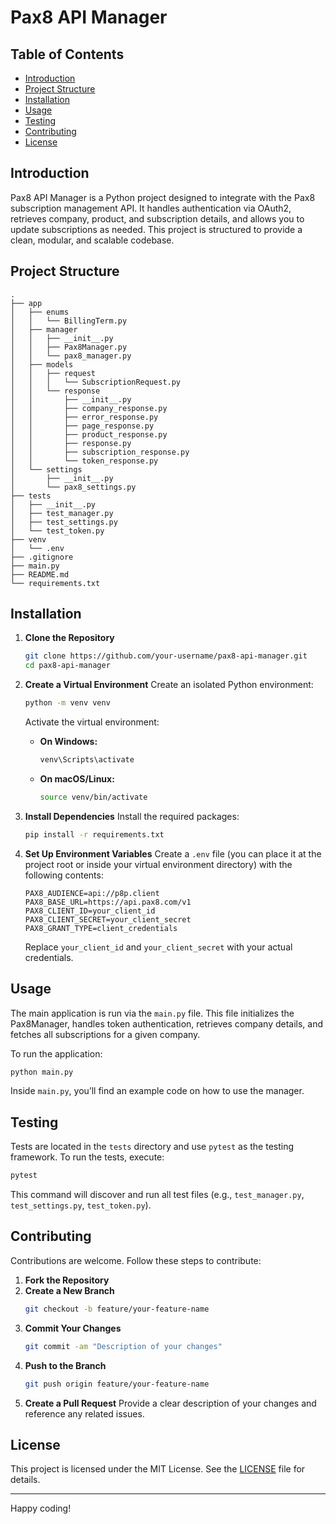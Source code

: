 # Pax8 API Manager

## Table of Contents
- [Introduction](#introduction)
- [Project Structure](#project-structure)
- [Installation](#installation)
- [Usage](#usage)
- [Testing](#testing)
- [Contributing](#contributing)
- [License](#license)

## Introduction
Pax8 API Manager is a Python project designed to integrate with the Pax8 subscription management API. It handles authentication via OAuth2, retrieves company, product, and subscription details, and allows you to update subscriptions as needed. This project is structured to provide a clean, modular, and scalable codebase.

## Project Structure
```
.
├── app
│   ├── enums
│   │   └── BillingTerm.py
│   ├── manager
│   │   ├── __init__.py
│   │   ├── Pax8Manager.py
│   │   └── pax8_manager.py
│   ├── models
│   │   ├── request
│   │   │   └── SubscriptionRequest.py
│   │   └── response
│   │       ├── __init__.py
│   │       ├── company_response.py
│   │       ├── error_response.py
│   │       ├── page_response.py
│   │       ├── product_response.py
│   │       ├── response.py
│   │       ├── subscription_response.py
│   │       └── token_response.py
│   └── settings
│       ├── __init__.py
│       └── pax8_settings.py
├── tests
│   ├── __init__.py
│   ├── test_manager.py
│   ├── test_settings.py
│   └── test_token.py
├── venv
│   └── .env
├── .gitignore
├── main.py
├── README.md
└── requirements.txt
```

## Installation

1. **Clone the Repository**
   ```bash
   git clone https://github.com/your-username/pax8-api-manager.git
   cd pax8-api-manager
   ```

2. **Create a Virtual Environment**
   Create an isolated Python environment:
   ```bash
   python -m venv venv
   ```
   Activate the virtual environment:
   - **On Windows:**
     ```bash
     venv\Scripts\activate
     ```
   - **On macOS/Linux:**
     ```bash
     source venv/bin/activate
     ```

3. **Install Dependencies**
   Install the required packages:
   ```bash
   pip install -r requirements.txt
   ```

4. **Set Up Environment Variables**
   Create a `.env` file (you can place it at the project root or inside your virtual environment directory) with the following contents:
   ```dotenv
   PAX8_AUDIENCE=api://p8p.client
   PAX8_BASE_URL=https://api.pax8.com/v1
   PAX8_CLIENT_ID=your_client_id
   PAX8_CLIENT_SECRET=your_client_secret
   PAX8_GRANT_TYPE=client_credentials
   ```
   Replace `your_client_id` and `your_client_secret` with your actual credentials.

## Usage

The main application is run via the `main.py` file. This file initializes the Pax8Manager, handles token authentication, retrieves company details, and fetches all subscriptions for a given company.

To run the application:
```bash
python main.py
```

Inside `main.py`, you’ll find an example code on how to use the manager. 

## Testing

Tests are located in the `tests` directory and use `pytest` as the testing framework. To run the tests, execute:
```bash
pytest
```
This command will discover and run all test files (e.g., `test_manager.py`, `test_settings.py`, `test_token.py`).

## Contributing

Contributions are welcome. Follow these steps to contribute:
1. **Fork the Repository**
2. **Create a New Branch**
   ```bash
   git checkout -b feature/your-feature-name
   ```
3. **Commit Your Changes**
   ```bash
   git commit -am "Description of your changes"
   ```
4. **Push to the Branch**
   ```bash
   git push origin feature/your-feature-name
   ```
5. **Create a Pull Request**
   Provide a clear description of your changes and reference any related issues.

## License

This project is licensed under the MIT License. See the [LICENSE](https://github.com/ClaudiaOM/Pax8Manager/blob/main/LICENSE.txt) file for details.

---

Happy coding!
